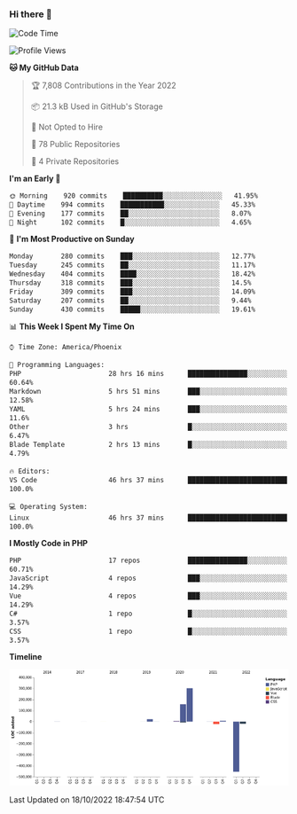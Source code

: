 ### Hi there 👋

<!--START_SECTION:waka-->
![Code Time](http://img.shields.io/badge/Code%20Time-7%2C705%20hrs%2016%20mins-blue)

![Profile Views](http://img.shields.io/badge/Profile%20Views-0-blue)

**🐱 My GitHub Data** 

> 🏆 7,808 Contributions in the Year 2022
 > 
> 📦 21.3 kB Used in GitHub's Storage 
 > 
> 🚫 Not Opted to Hire
 > 
> 📜 78 Public Repositories 
 > 
> 🔑 4 Private Repositories  
 > 
**I'm an Early 🐤** 

```text
🌞 Morning    920 commits    ██████████░░░░░░░░░░░░░░░   41.95% 
🌆 Daytime    994 commits    ███████████░░░░░░░░░░░░░░   45.33% 
🌃 Evening    177 commits    ██░░░░░░░░░░░░░░░░░░░░░░░   8.07% 
🌙 Night      102 commits    █░░░░░░░░░░░░░░░░░░░░░░░░   4.65%

```
📅 **I'm Most Productive on Sunday** 

```text
Monday       280 commits    ███░░░░░░░░░░░░░░░░░░░░░░   12.77% 
Tuesday      245 commits    ██░░░░░░░░░░░░░░░░░░░░░░░   11.17% 
Wednesday    404 commits    ████░░░░░░░░░░░░░░░░░░░░░   18.42% 
Thursday     318 commits    ███░░░░░░░░░░░░░░░░░░░░░░   14.5% 
Friday       309 commits    ███░░░░░░░░░░░░░░░░░░░░░░   14.09% 
Saturday     207 commits    ██░░░░░░░░░░░░░░░░░░░░░░░   9.44% 
Sunday       430 commits    █████░░░░░░░░░░░░░░░░░░░░   19.61%

```


📊 **This Week I Spent My Time On** 

```text
⌚︎ Time Zone: America/Phoenix

💬 Programming Languages: 
PHP                      28 hrs 16 mins      ███████████████░░░░░░░░░░   60.64% 
Markdown                 5 hrs 51 mins       ███░░░░░░░░░░░░░░░░░░░░░░   12.58% 
YAML                     5 hrs 24 mins       ███░░░░░░░░░░░░░░░░░░░░░░   11.6% 
Other                    3 hrs               █░░░░░░░░░░░░░░░░░░░░░░░░   6.47% 
Blade Template           2 hrs 13 mins       █░░░░░░░░░░░░░░░░░░░░░░░░   4.79%

🔥 Editors: 
VS Code                  46 hrs 37 mins      █████████████████████████   100.0%

💻 Operating System: 
Linux                    46 hrs 37 mins      █████████████████████████   100.0%

```

**I Mostly Code in PHP** 

```text
PHP                      17 repos            ███████████████░░░░░░░░░░   60.71% 
JavaScript               4 repos             ███░░░░░░░░░░░░░░░░░░░░░░   14.29% 
Vue                      4 repos             ███░░░░░░░░░░░░░░░░░░░░░░   14.29% 
C#                       1 repo              █░░░░░░░░░░░░░░░░░░░░░░░░   3.57% 
CSS                      1 repo              █░░░░░░░░░░░░░░░░░░░░░░░░   3.57%

```


**Timeline**

![Chart not found](https://raw.githubusercontent.com/mikebronner/mikebronner/master/charts/bar_graph.png) 


 Last Updated on 18/10/2022 18:47:54 UTC
<!--END_SECTION:waka-->

<!--
**mikebronner/mikebronner** is a ✨ _special_ ✨ repository because its `README.md` (this file) appears on your GitHub profile.

Here are some ideas to get you started:

- 🔭 I’m currently working on ...
- 🌱 I’m currently learning ...
- 👯 I’m looking to collaborate on ...
- 🤔 I’m looking for help with ...
- 💬 Ask me about ...
- 📫 How to reach me: ...
- 😄 Pronouns: ...
- ⚡ Fun fact: ...
-->
